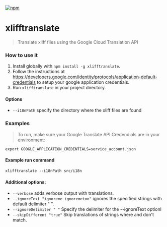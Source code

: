 [![npm][npm-badge]][npm-badge-url]

# xlifftranslate
> Translate xliff files using the Google Cloud Translation API

### How to use it

1. Install globally with `npm install -g xlifftranslate`.
2. Follow the instructions at https://developers.google.com/identity/protocols/application-default-credentials to setup your google application credentials.
3. Run `xlifftranslate` in your project directory.

#### Options
- `--i18nPath` specify the directory where the xliff files are found

### Examples

> To run, make sure your Google Translate API Credendials are in your environment:

`export GOOGLE_APPLICATION_CREDENTIALS=service_account.json` 

#### Example run command
`xlifftranslate --i18nPath src/i18n`

#### Additional options:
- `--verbose` adds verbose output with translations.
- `--ignoreText "ignoreme ignoremetoo"` ignores the specified strings with default delimiter " ".
- `--ignoreDelimiter " "` Specify the delimiter for the --ignoreText optionl
- `--skipDifferent "true"` Skip translations of strings where <source> and <target> don't match. 

[npm-badge]: https://img.shields.io/npm/v/xlifftranslate.svg
[npm-badge-url]: https://www.npmjs.com/package/xlifftranslate
